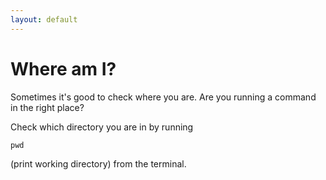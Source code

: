 ```yaml
---
layout: default
---
```


# Where am I?

Sometimes it's good to check where you are. Are you running a command in the right place?

Check which directory you are in by running

```
pwd
```

(print working directory) from the terminal.

